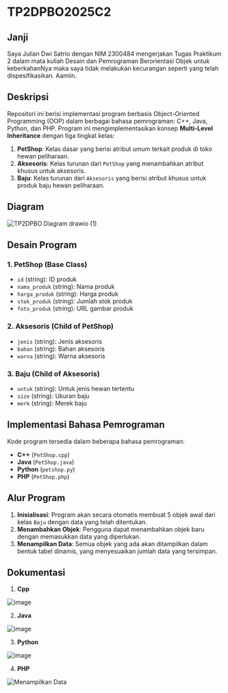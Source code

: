 # TP2DPBO2025C2

## Janji
Saya Julian Dwi Satrio dengan NIM 2300484 mengerjakan Tugas Praktikum 2 dalam mata kuliah Desain dan Pemrograman Berorientasi Objek untuk keberkahanNya maka saya tidak melakukan kecurangan seperti yang telah dispesifikasikan. Aamiin.

## Deskripsi

Repositori ini berisi implementasi program berbasis Object-Oriented Programming (OOP) dalam berbagai bahasa pemrograman: C++, Java, Python, dan PHP. Program ini mengimplementasikan konsep **Multi-Level Inheritance** dengan tiga tingkat kelas:

1. **PetShop**: Kelas dasar yang berisi atribut umum terkait produk di toko hewan peliharaan.
2. **Aksesoris**: Kelas turunan dari `PetShop` yang menambahkan atribut khusus untuk aksesoris.
3. **Baju**: Kelas turunan dari `Aksesoris` yang berisi atribut khusus untuk produk baju hewan peliharaan.

## Diagram

![TP2DPBO Diagram drawio (1)](https://github.com/user-attachments/assets/8b43c823-d653-4125-af4d-160b8e7382b9)

## Desain Program

### **1. PetShop (Base Class)**

- `id` (string): ID produk
- `nama_produk` (string): Nama produk
- `harga_produk` (string): Harga produk
- `stok_produk` (string): Jumlah stok produk
- `foto_produk` (string): URL gambar produk

### **2. Aksesoris (Child of PetShop)**

- `jenis` (string): Jenis aksesoris
- `bahan` (string): Bahan aksesoris
- `warna` (string): Warna aksesoris

### **3. Baju (Child of Aksesoris)**

- `untuk` (string): Untuk jenis hewan tertentu
- `size` (string): Ukuran baju
- `merk` (string): Merek baju

## Implementasi Bahasa Pemrograman

Kode program tersedia dalam beberapa bahasa pemrograman:

- **C++** (`PetShop.cpp`)
- **Java** (`PetShop.java`)
- **Python** (`petshop.py`)
- **PHP** (`PetShop.php`)

## Alur Program

1. **Inisialisasi**: Program akan secara otomatis membuat 5 objek awal dari kelas `Baju` dengan data yang telah ditentukan.
2. **Menambahkan Objek**: Pengguna dapat menambahkan objek baru dengan memasukkan data yang diperlukan.
3. **Menampilkan Data**: Semua objek yang ada akan ditampilkan dalam bentuk tabel dinamis, yang menyesuaikan jumlah data yang tersimpan.

## Dokumentasi

1. **Cpp**

![image](https://github.com/user-attachments/assets/d51abf65-3d5a-4dac-8aab-f8bf295029d0)

2. **Java**

![image](https://github.com/user-attachments/assets/fe31f6c4-7c80-47ad-acb5-d44552d3de83)

3. **Python**

![image](https://github.com/user-attachments/assets/e9e954e2-14e1-4a4b-9b0d-63cd379cf886)


4. **PHP**

![Menampilkan Data](https://github.com/user-attachments/assets/a0b52d52-ae3b-44ac-ae9c-fc8a4c5bfb31)
